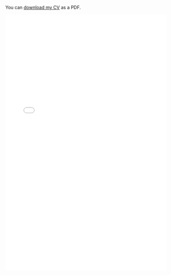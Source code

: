 You can [download my CV](/website/assets/cv.pdf) as a PDF.

<embed src="/website/assets/cv.pdf" type="application/pdf" width="100%" height="800px" />

